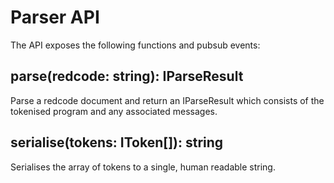 # Parser API

The API exposes the following functions and pubsub events:

## parse(redcode: string): IParseResult

Parse a redcode document and return an IParseResult which consists of the tokenised program and any associated messages.

## serialise(tokens: IToken[]): string

Serialises the array of tokens to a single, human readable string.
